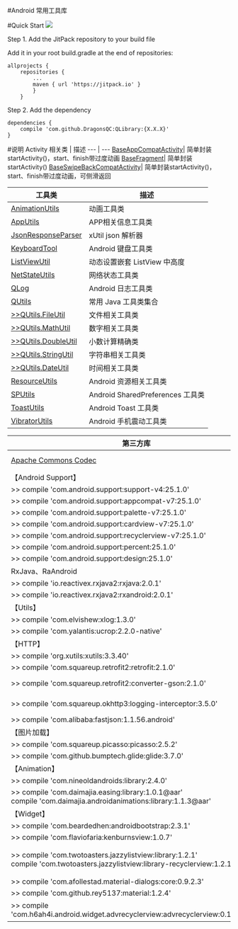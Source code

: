 #Android 常用工具库

#Quick Start
[![](https://jitpack.io/v/DragonsQC/QLibrary.svg)](https://jitpack.io/#DragonsQC/QLibrary)

Step 1. Add the JitPack repository to your build file

Add it in your root build.gradle at the end of repositories:

    allprojects {
        repositories {
            ...
            maven { url 'https://jitpack.io' }
            }
        }

Step 2. Add the dependency

    dependencies {
        compile 'com.github.DragonsQC:QLibrary:{X.X.X}'
    }

#说明
 Activity 相关类 | 描述
 --- | ---
 [BaseAppCompatActivity](https://github.com/DragonsQC/QLibrary/blob/master/library/src/main/java/com/dqc/qlibrary/activity/BaseAppCompatActivity.java)| 简单封装startActivity()，start、finish带过度动画
 [BaseFragment](https://github.com/DragonsQC/QLibrary/blob/master/library/src/main/java/com/dqc/qlibrary/activity/BaseFragment.java)| 简单封装startActivity()
 [BaseSwipeBackCompatActivity](https://github.com/DragonsQC/QLibrary/blob/master/library/src/main/java/com/dqc/qlibrary/activity/BaseSwipeBackCompatActivity.java)| 简单封装startActivity()，start、finish带过度动画，可侧滑返回

 工具类 | 描述
 --- | ---
 [AnimationUtils](https://github.com/DragonsQC/QLibrary/blob/master/library/src/main/java/com/dqc/qlibrary/utils/AnimationUtils.java)| 动画工具类
 [AppUtils](https://github.com/DragonsQC/QLibrary/blob/master/library/src/main/java/com/dqc/qlibrary/utils/AppUtils.java)| APP相关信息工具类
 [JsonResponseParser](https://github.com/DragonsQC/QLibrary/blob/master/library/src/main/java/com/dqc/qlibrary/utils/JsonResponseParser.java)| xUtil json 解析器
 [KeyboardTool](https://github.com/DragonsQC/QLibrary/blob/master/library/src/main/java/com/dqc/qlibrary/utils/KeyboardTool.java)| Android 键盘工具类
 [ListViewUtil](https://github.com/DragonsQC/QLibrary/blob/master/library/src/main/java/com/dqc/qlibrary/utils/ListViewUtil.java)| 动态设置嵌套 ListView 中高度
 [NetStateUtils](https://github.com/DragonsQC/QLibrary/blob/master/library/src/main/java/com/dqc/qlibrary/utils/NetStateUtils.java)| 网络状态工具类
 [QLog](https://github.com/DragonsQC/QLibrary/blob/master/library/src/main/java/com/dqc/qlibrary/utils/QLog.java)| Android 日志工具类
 [QUtils](https://github.com/DragonsQC/QLibrary/blob/master/library/src/main/java/com/dqc/qlibrary/utils/QUtils.java)| 常用 Java 工具类集合
 [>>QUtils.FileUtil](https://github.com/DragonsQC/QLibrary/blob/master/library/src/main/java/com/dqc/qlibrary/utils/QUtils.java#L35)| 文件相关工具类
 [>>QUtils.MathUtil](https://github.com/DragonsQC/QLibrary/blob/master/library/src/main/java/com/dqc/qlibrary/utils/QUtils.java#L187)| 数字相关工具类
 [>>QUtils.DoubleUtil](https://github.com/DragonsQC/QLibrary/blob/master/library/src/main/java/com/dqc/qlibrary/utils/QUtils.java#L230)| 小数计算精确类
 [>>QUtils.StringUtil](https://github.com/DragonsQC/QLibrary/blob/master/library/src/main/java/com/dqc/qlibrary/utils/QUtils.java#L328)| 字符串相关工具类
 [>>QUtils.DateUtil](https://github.com/DragonsQC/QLibrary/blob/master/library/src/main/java/com/dqc/qlibrary/utils/QUtils.java#L410)| 时间相关工具类
 [ResourceUtils](https://github.com/DragonsQC/QLibrary/blob/master/library/src/main/java/com/dqc/qlibrary/utils/ResourceUtils.java)| Android 资源相关工具类
 [SPUtils](https://github.com/DragonsQC/QLibrary/blob/master/library/src/main/java/com/dqc/qlibrary/utils/SPUtils.java)| Android SharedPreferences 工具类
 [ToastUtils](https://github.com/DragonsQC/QLibrary/blob/master/library/src/main/java/com/dqc/qlibrary/utils/ToastUtils.java)| Android Toast 工具类
 [VibratorUtils](https://github.com/DragonsQC/QLibrary/blob/master/library/src/main/java/com/dqc/qlibrary/utils/VibratorUtils.java)| Android 手机震动工具类

 第三方库 | 描述
 --- | ---
 [Apache Commons Codec](https://github.com/DragonsQC/QLibrary/tree/master/library/src/main/java/com/dqc/qlibrary/library/codec)| Apache Commons Codec v1.10
 【Android Support】|
 >> compile 'com.android.support:support-v4:25.1.0' | support-v4
 >> compile 'com.android.support:appcompat-v7:25.1.0' | appcompat-v7
 >> compile 'com.android.support:palette-v7:25.1.0' | palette-v7
 >> compile 'com.android.support:cardview-v7:25.1.0' | cardview-v7
 >> compile 'com.android.support:recyclerview-v7:25.1.0' | recyclerview-v7
 >> compile 'com.android.support:percent:25.1.0' | percent
 >> compile 'com.android.support:design:25.1.0' | design
 RxJava、RaAndroid |
 >> compile 'io.reactivex.rxjava2:rxjava:2.0.1' | RxJava
 >> compile 'io.reactivex.rxjava2:rxandroid:2.0.1' | RxAndroid
 【Utils】 |
 >> compile 'com.elvishew:xlog:1.3.0' | xlog
 >> compile 'com.yalantis:ucrop:2.2.0-native' | uCrop
 【HTTP】 |
 >> compile 'org.xutils:xutils:3.3.40' | xUtils3
 >> compile 'com.squareup.retrofit2:retrofit:2.1.0' | Retrofit2
 >> compile 'com.squareup.retrofit2:converter-gson:2.1.0' | Retrofit2 converter-gson
 >> compile 'com.squareup.okhttp3:logging-interceptor:3.5.0' | okhttp3 logging-interceptor
 >> compile 'com.alibaba:fastjson:1.1.56.android' | Fastjson
 【图片加载】 |
 >> compile 'com.squareup.picasso:picasso:2.5.2' | Picasso
 >> compile 'com.github.bumptech.glide:glide:3.7.0' | Glide
 【Animation】 |
 >> compile 'com.nineoldandroids:library:2.4.0' | NineoldAndroids
 >> compile 'com.daimajia.easing:library:1.0.1@aar'<br/>compile 'com.daimajia.androidanimations:library:1.1.3@aar' | AndroidViewAnimations
 【Widget】 |
 >> compile 'com.beardedhen:androidbootstrap:2.3.1' | Bootstrap
 >> compile 'com.flaviofaria:kenburnsview:1.0.7' | KenBurnsView
 >> compile 'com.twotoasters.jazzylistview:library:1.2.1'<br/>compile 'com.twotoasters.jazzylistview:library-recyclerview:1.2.1' | 带载入特效的ListView、GridView、RecyclerView
 >> compile 'com.afollestad.material-dialogs:core:0.9.2.3' | Material Dialogs
 >> compile 'com.github.rey5137:material:1.2.4' | Material Design Library
 >> compile 'com.h6ah4i.android.widget.advrecyclerview:advrecyclerview:0.10.3@aar' | 拖拽排序 Advanced RecyclerView

